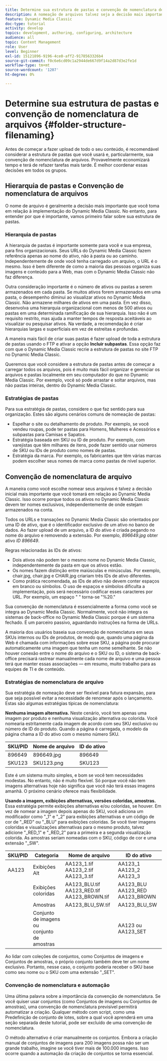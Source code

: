 ```yaml
---
title: Determine sua estrutura de pastas e convenção de nomenclatura de arquivos
description: A nomeação de arquivos talvez seja a decisão mais importante que você tomará ao implementar o Dynamic Media Classic. A estrutura de pastas também é importante. Saiba por que é tão importante e possível adotar abordagens para a estrutura de pastas e nomes de arquivos.
feature: Dynamic Media Classic
doc-type: tutorial
activity: develop
topics: development, authoring, configuring, architecture
audience: all
topic: Content Management
role: User
level: Beginner
exl-id: 15121896-9196-4ce0-aff2-9178563326b4
source-git-commit: f0c6e6cd09c1a2944de667d9f14a2d87d3e2fe1d
workflow-type: tm+mt
source-wordcount: '1207'
ht-degree: 0%

---
```


# Determine sua estrutura de pastas e convenção de nomenclatura de arquivos {#folder-structure-filenaming}

Antes de começar a fazer upload de todo o seu conteúdo, é recomendável considerar a estrutura de pastas que você usará e, particularmente, sua convenção de nomenclatura de arquivos. Provavelmente economizará tempo e terá de refazer tarefas mais tarde. É melhor coordenar essas decisões em todos os grupos.

## Hierarquia de pastas e Convenção de nomenclatura de arquivos

O nome de arquivo é geralmente a decisão mais importante que você toma em relação à implementação do Dynamic Media Classic. No entanto, para entender por que é importante, vamos primeiro falar sobre sua estrutura de pastas.

### Hierarquia de pastas

A hierarquia de pastas é importante somente para você e sua empresa, para fins organizacionais. Seus URLs do Dynamic Media Classic fazem referência apenas ao nome do ativo, não à pasta ou ao caminho. Independentemente de onde você tenha carregado um arquivo, o URL é o mesmo. Isso é bem diferente de como a maioria das pessoas organiza suas imagens e conteúdo para a Web, mas com o Dynamic Media Classic não faz diferença.

Outra consideração importante é o número de ativos ou pastas a serem armazenados em cada pasta. Se muitos ativos forem armazenados em uma pasta, o desempenho diminui ao visualizar ativos no Dynamic Media Classic. Não armazene milhares de ativos em uma pasta. Em vez disso, desenvolva uma hierarquia organizacional com menos de 500 ativos ou pastas em uma determinada ramificação de sua hierarquia. Isso não é um requisito restrito, mas ajuda a manter tempos de resposta aceitáveis ao visualizar ou pesquisar ativos. Na verdade, a recomendação é criar hierarquias largas e superficiais em vez de estreitas e profundas.

A maneira mais fácil de criar suas pastas é fazer upload de toda a estrutura de pastas usando o FTP e ativar a opção **Incluir subpastas**. Essa opção faz com que o Dynamic Media Classic recrie a estrutura de pastas no site FTP no Dynamic Media Classic.

Queremos que você considere a estrutura de pastas antes de começar a carregar todos os arquivos, pois é muito mais fácil organizar e gerenciar os arquivos e pastas localmente em seu computador do que no Dynamic Media Classic. Por exemplo, você só pode arrastar e soltar arquivos, mas não pastas inteiras, dentro do Dynamic Media Classic.

### Estratégias de pastas

Para sua estratégia de pastas, considere o que faz sentido para sua organização. Estes são alguns cenários comuns de nomeação de pastas:

- Espelhar o site ou detalhamento de produto. Por exemplo, se você vendeu roupas, pode ter pastas para Homens, Mulheres e Acessórios e subpastas para Camisas e Sapatos.
- Estratégia baseada em SKU ou ID de produto. Por exemplo, com varejistas que têm milhares de itens, pode fazer sentido usar números de SKU ou IDs de produto como nomes de pastas.
- Estratégia da marca. Por exemplo, os fabricantes que têm várias marcas podem escolher seus nomes de marca como pastas de nível superior.

## Convenção de nomenclatura de arquivo

A maneira como você escolhe nomear seus arquivos é talvez a decisão inicial mais importante que você tomará em relação ao Dynamic Media Classic. Isso ocorre porque todos os ativos no Dynamic Media Classic devem ter nomes exclusivos, independentemente de onde estejam armazenados na conta.

Todos os URLs e transações no Dynamic Media Classic são orientados por uma ID de ativo, que é o identificador exclusivo de um ativo no banco de dados. Ao fazer upload de um arquivo, a ID do ativo é criada pegando no nome do arquivo e removendo a extensão. Por exemplo, _896649.jpg_ obter ativo _ID 896649_.

Regras relacionadas às IDs de ativos:

- Dois ativos não podem ter o mesmo nome no Dynamic Media Classic, independentemente da pasta em que os ativos estão.
- Os nomes fazem distinção entre maiúsculas e minúsculas. Por exemplo, chair.jpg, chair.jpg e CHAIR.jpg criariam três IDs de ativo diferentes.
- Como prática recomendada, as IDs de ativo não devem conter espaços em branco ou símbolos. O uso de espaços e símbolos dificulta a implementação, pois será necessário codificar esses caracteres por URL. Por exemplo, um espaço &quot; &quot; torna-se &quot;%20.&quot;

Sua convenção de nomenclatura é essencialmente a forma como você se integra ao Dynamic Media Classic. Normalmente, você não integra os sistemas de back-office no Dynamic Media Classic porque é um sistema fechado. É um parceiro passivo, aguardando instruções na forma de URLs.

A maioria dos usuários baseia sua convenção de nomenclatura em seus SKUs internos ou IDs de produtos, de modo que, quando uma página da Web é chamada com informações sobre esse SKU, a página pode procurar automaticamente uma imagem que tenha um nome semelhante. Se não houver conexão entre o nome do arquivo e o SKU ou ID, o sistema de back-office precisará rastrear manualmente cada nome de arquivo e uma pessoa terá que manter essas associações — em resumo, muito trabalho para as equipes de TI e de conteúdo.

### Estratégias de nomenclatura de arquivo

Sua estratégia de nomeação deve ser flexível para futura expansão, para que seja possível evitar a necessidade de renomear após o lançamento. Estas são algumas estratégias típicas de nomenclatura:

**Nenhuma imagem alternativa.** Neste cenário, você tem apenas uma imagem por produto e nenhuma visualização alternativa ou colorida. Você nomearia estritamente cada imagem de acordo com seu SKU exclusivo ou número de ID do produto. Quando a página é carregada, o modelo da página chama a ID do ativo com o mesmo número SKU.

| SKU/PID | Nome de arquivo | ID do ativo |
| ------- | ---------- | -------- |
| 896649 | 896649.jpg | 896649 |
| SKU123 | SKU123.png | SKU123 |

Este é um sistema muito simples, e bom se você tem necessidades modestas. No entanto, não é muito flexível. Só porque você não tem imagens alternativas hoje não significa que você não terá essas imagens amanhã. O próximo cenário oferece mais flexibilidade.

**Usando a imagem, exibições alternativas, versões coloridas, amostras.** Essa estratégia permite exibições alternativas e/ou coloridas, se houver. Em vez de nomear a imagem depois apenas do SKU, você adiciona um modificador como &quot;_1&quot; e &quot;_2&quot; para exibições alternativas e um código de cor de &quot;_RED&quot; ou &quot;_BLU&quot; para exibições coloridas. Se você tiver imagens coloridas e visualizações alternativas para o mesmo produto, talvez adicione &quot;_RED_1&quot; e &quot;_RED_2&quot; para a primeira e a segunda visualização colorida. As amostras seriam nomeadas com o SKU, código de cor e uma extensão &quot;_SW&quot;.

| SKU/PID | Categoria | Nome de arquivo | ID do ativo |
| ------- | ----------------------- | ------------------------------------------- | ------------------------------- |
| AA123 | Exibições Alt | AA123_1.tif AA123_2.tif AA123_3.tif | AA123_1 AA123_2 AA123_3 |
|  | Exibições coloridas | AA123_BLU.tif AA123_RED.tif AA123_BROWN.tif | AA123_BLU AA123_RED AA123_BROWN |
|  | Amostras | AA123_BLU_SW.tif | AA123_BLU_SW |
|  | Conjunto de imagens ou conjunto de amostras |  | AA123 ou AA123_SET | — |

Ao lidar com coleções de conjuntos, como Conjuntos de imagens e Conjuntos de amostras, o próprio conjunto também deve ter um nome exclusivo. Portanto, nesse caso, o conjunto poderia receber o SKU base como seu nome ou o SKU com uma extensão &quot;_SET&quot;.

### Convenção de nomenclatura e automação

Uma última palavra sobre a importância da convenção de nomenclatura. Se você quiser usar conjuntos (como Conjuntos de imagens ou Conjuntos de amostras), uma convenção de nomenclatura previsível permitirá automatizar a criação. Qualquer método com script, como uma Predefinição de conjunto de lotes, sobre a qual você aprenderá em uma seção separada deste tutorial, pode ser excluído de uma convenção de nomenclatura.

O método alternativo é criar manualmente os conjuntos. Embora a criação manual de conjuntos de imagens para 200 imagens possa não ser um grande trabalho, imagine se você tiver mais de 100.000 imagens. Isso ocorre quando a automação da criação de conjuntos se torna essencial.
